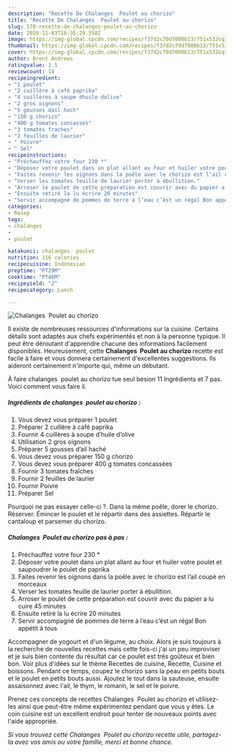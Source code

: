 ```yaml
---
description: "Recette De Chalanges  Poulet au chorizo"
title: "Recette De Chalanges  Poulet au chorizo"
slug: 570-recette-de-chalanges-poulet-au-chorizo
date: 2020-11-03T18:35:29.558Z
image: https://img-global.cpcdn.com/recipes/f37d2c70d7000b13/751x532cq70/chalanges-poulet-au-chorizo-photo-principale-de-la-recette.jpg
thumbnail: https://img-global.cpcdn.com/recipes/f37d2c70d7000b13/751x532cq70/chalanges-poulet-au-chorizo-photo-principale-de-la-recette.jpg
cover: https://img-global.cpcdn.com/recipes/f37d2c70d7000b13/751x532cq70/chalanges-poulet-au-chorizo-photo-principale-de-la-recette.jpg
author: Brent Andrews
ratingvalue: 3.5
reviewcount: 14
recipeingredient:
- "1 poulet"
- "2 cuillère à café paprika"
- "4 cuillères à soupe dhuile dolive"
- "2 gros oignons"
- "5 gousses dail hach"
- "150 g chorizo"
- "400 g tomates concasses"
- "3 tomates fraches"
- "2 feuilles de laurier"
- " Poivre"
- " Sel"
recipeinstructions:
- "Préchauffez votre four 230 *"
- "Déposer votre poulet dans un plat allant au four et huiler votre poulet et saupoudrer le poulet de paprika"
- "Faites revenir les oignons dans la poêle avec le chorizo est l’ail coupé en morceaux"
- "Verser les tomates feuille de laurier porter à ébullition."
- "Arroser le poulet de cette préparation est couvrir avec du papier a lu cuire 45 minutes"
- "Ensuite retiré la lu écrire 20 minutes"
- "Servir accompagné de pommes de terre à l’eau c’ést un régal Bon appétit à tous"
categories:
- Resep
tags:
- chalanges
- 
- poulet

katakunci: chalanges  poulet 
nutrition: 116 calories
recipecuisine: Indonesian
preptime: "PT29M"
cooktime: "PT46M"
recipeyield: "2"
recipecategory: Lunch

---
```



![Chalanges  Poulet au chorizo](https://img-global.cpcdn.com/recipes/f37d2c70d7000b13/751x532cq70/chalanges-poulet-au-chorizo-photo-principale-de-la-recette.jpg)

Il existe de nombreuses ressources d'informations sur la cuisine. Certains détails sont adaptés aux chefs expérimentés et non à la personne typique. Il peut être déroutant d'apprendre chacune des informations facilement disponibles. Heureusement, cette <strong> Chalanges  Poulet au chorizo </strong> recette est facile à faire et vous donnera certainement d'excellentes suggestions. Ils aideront certainement n'importe qui, même un débutant.

<!--inarticleads1-->

À faire chalanges  poulet au chorizo tue seul besion 11 Ingrédients et 7 pas. Voici comment vous faire il.

##### Ingrédients de chalanges  poulet au chorizo :

1. Vous devez vous préparer 1 poulet
1. Préparer 2 cuillère à café paprika
1. Fournir 4 cuillères à soupe d’huile d’olive
1. Utilisation 2 gros oignons
1. Préparer 5 gousses d’ail haché
1. Vous devez vous préparer 150 g chorizo
1. Vous devez vous préparer 400 g tomates concassées
1. Fournir 3 tomates fraîches
1. Fournir 2 feuilles de laurier
1. Fournir  Poivre
1. Préparer  Sel


Pourquoi ne pas essayer celle-ci ?. Dans la même poêle, dorer le chorizo. Réserver. Émincer le poulet et le répartir dans des assiettes. Répartir le cantaloup et parsemer du chorizo. 

<!--inarticleads2-->

##### Chalanges  Poulet au chorizo pas à pas :

1. Préchauffez votre four 230 *
1. Déposer votre poulet dans un plat allant au four et huiler votre poulet et saupoudrer le poulet de paprika
1. Faites revenir les oignons dans la poêle avec le chorizo est l’ail coupé en morceaux
1. Verser les tomates feuille de laurier porter à ébullition.
1. Arroser le poulet de cette préparation est couvrir avec du papier a lu cuire 45 minutes
1. Ensuite retiré la lu écrire 20 minutes
1. Servir accompagné de pommes de terre à l’eau c’ést un régal Bon appétit à tous


Accompagner de yogourt et d&#39;un légume, au choix. Alors je suis toujours à la recherche de nouvelles recettes mais cette fois-ci j&#39;ai un peu improviser et je suis bien contente du résultat car ce poulet est très goûteux et bien bon. Voir plus d&#39;idées sur le thème Recettes de cuisine, Recette, Cuisine et boissons. Pendant ce temps, coupez le chorizo sans la peau en petits bouts et le poulet en petits bouts aussi. Ajoutez le tout dans la sauteuse, ensuite assaisonnez avec l&#39;ail, le thym, le romarin, le sel et le poivre. 

<!--inarticleads1-->

<p>
Prenez ces concepts de recettes Chalanges  Poulet au chorizo et utilisez-les ainsi que peut-être même expérimentez pendant que vous y êtes. Le coin cuisine est un excellent endroit pour tenter de nouveaux points avec l'aide appropriée.
</p>

<p>
<i>Si vous trouvez cette Chalanges  Poulet au chorizo recette utile, partagez-la avec vos amis ou votre famille, merci et bonne chance.</i>
</p>
